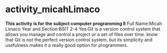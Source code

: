 # activity_micahLimaco
****This activity is for the subject computer programming II****
Full Name:Micah Limaco
Year and Section:BSIT 2-4
Yes.Git is a version control system that allows you manage and control a project
 or a set of files over time. know that Git is not the perfect version control system,
 but its simplicity and usefulness makes it a really good option for programmers.
